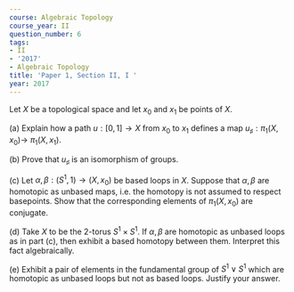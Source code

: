 ```yaml
---
course: Algebraic Topology
course_year: II
question_number: 6
tags:
- II
- '2017'
- Algebraic Topology
title: 'Paper 1, Section II, I '
year: 2017
---
```


Let $X$ be a topological space and let $x_{0}$ and $x_{1}$ be points of $X$.

(a) Explain how a path $u:[0,1] \rightarrow X$ from $x_{0}$ to $x_{1}$ defines a map $u_{\sharp}: \pi_{1}\left(X, x_{0}\right) \rightarrow$ $\pi_{1}\left(X, x_{1}\right)$.

(b) Prove that $u_{\sharp}$ is an isomorphism of groups.

(c) Let $\alpha, \beta:\left(S^{1}, 1\right) \rightarrow\left(X, x_{0}\right)$ be based loops in $X$. Suppose that $\alpha, \beta$ are homotopic as unbased maps, i.e. the homotopy is not assumed to respect basepoints. Show that the corresponding elements of $\pi_{1}\left(X, x_{0}\right)$ are conjugate.

(d) Take $X$ to be the 2-torus $S^{1} \times S^{1}$. If $\alpha, \beta$ are homotopic as unbased loops as in part (c), then exhibit a based homotopy between them. Interpret this fact algebraically.

(e) Exhibit a pair of elements in the fundamental group of $S^{1} \vee S^{1}$ which are homotopic as unbased loops but not as based loops. Justify your answer.